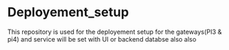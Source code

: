 # Deployement_setup
This repository is used for the deployement setup for the gateways(PI3 &amp; pi4) and service will be set with UI or backend databse also also 
